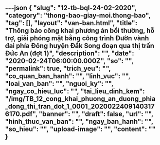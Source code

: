 ---json
{
    "slug": "12-tb-bql-24-02-2020",
    "category": "thong-bao-giay-moi.thong-bao",
    "tag": [],
    "layout": "van-ban.html",
    "title": "Thông báo công khai phương án bồi thường, hỗ trợ, giải phóng mặt bằng công trình Đườn vành đai phía Đông huyện Đắk Song đoạn qua thị trấn Đức An (đợt 1)",
    "description": "",
    "date": "2020-02-24T06:00:00.000Z",
    "so": "",
    "permalink": true,
    "trich_yeu": "",
    "co_quan_ban_hanh": "",
    "linh_vuc": "",
    "loai_van_ban": "",
    "nguoi_ky": "",
    "ngay_co_hieu_luc": "",
    "tai_lieu_dinh_kem": "/img/TB_12_cong_khai_phuong_an_duong_phia_dong_thi_tran_dot_1_0001_20200224091403176170.pdf",
    "banner": "",
    "draft": false,
    "url": "",
    "hinh_thuc_van_ban": "",
    "ngay_ban_hanh": "",
    "so_hieu": "",
    "upload-image": "",
    "__content__": ""
}
---
